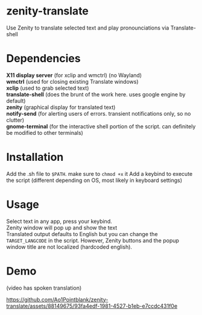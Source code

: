 # zenity-translate
Use Zenity to translate selected text and play pronounciations via Translate-shell

# Dependencies
**X11 display server** (for xclip and wmctrl) (no Wayland)  
**wmctrl** (used for closing existing Translate windows)  
**xclip** (used to grab selected text)  
**translate-shell** (does the brunt of the work here. uses google engine by default)  
**zenity** (graphical display for translated text)  
**notify-send** (for alerting users of errors. transient notifications only, so no clutter)  
**gnome-terminal** (for the interactive shell portion of the script. can definitely be modified to other terminals)

# Installation
Add the .sh file to `$PATH`. make sure to `chmod +x` it
Add a keybind to execute the script (different depending on OS, most likely in keyboard settings)

# Usage
Select text in any app, press your keybind.  
Zenity window will pop up and show the text  
Translated output defaults to English but you can change the `TARGET_LANGCODE` in the script. However, Zenity buttons and the popup window title are not localized (hardcoded english).


# Demo
(video has spoken translation)




https://github.com/Ao1Pointblank/zenity-translate/assets/88149675/93fa4edf-1981-4527-b1eb-e7ccdc431f0e

